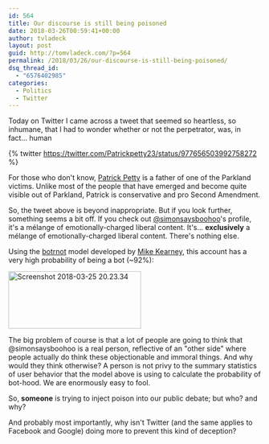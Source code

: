 ```yaml
---
id: 564
title: Our discourse is still being poisoned
date: 2018-03-26T00:59:41+00:00
author: tvladeck
layout: post
guid: http://tomvladeck.com/?p=564
permalink: /2018/03/26/our-discourse-is-still-being-poisoned/
dsq_thread_id:
  - "6576402985"
categories:
  - Politics
  - Twitter
---
```

Today on Twitter I came across a tweet that seemed so heartless, so inhumane, that I had to wonder whether or not the perpetrator, was, in fact... human

{% twitter https://twitter.com/Patrickpetty23/status/977656503992758272 %}

For those who don't know, <a href="https://twitter.com/Patrickpetty23">Patrick Petty</a> is a father of one of the Parkland victims. Unlike most of the people that have emerged and become quite visible out of Parkland, Patrick is conservative and pro Second Amendment.

So, the tweet above is beyond inappropriate. But if you look further, something seems a bit off. If you check out <a href="https://twitter.com/SimonSaysBooHoo">@simonsaysboohoo</a>'s profile, it's a mélange of emotionally-charged liberal content. It's... <strong>exclusively</strong> a mélange of emotionally-charged liberal content. There's nothing else.

Using the <a href="https://github.com/mkearney/botrnot">botrnot</a> model developed by <a href="https://twitter.com/kearneymw">Mike Kearney</a>, this account has a very high probability of being a bot (~92%):

<a href="http://tomvladeck.com/wp-content/uploads/2018/03/Screenshot-2018-03-25-20.23.34.png"><img class="alignnone size-full wp-image-565" src="http://tomvladeck.com/wp-content/uploads/2018/03/Screenshot-2018-03-25-20.23.34.png" alt="Screenshot 2018-03-25 20.23.34" width="264" height="114" /></a>

The big problem of course is that a lot of people are going to think that @simonsaysboohoo is a real person, reflective of an "other side" where people actually do think these objectionable and immoral things. And why would they think otherwise? A person is not privy to the summary statistics of user behavior that the model above is using to calculate the probability of bot-hood. We are enormously easy to fool.

So, <strong>someone</strong> is trying to inject poison into our public debate; but who? and why?

And probably most importantly, why isn't Twitter (and the same applies to Facebook and Google) doing more to prevent this kind of deception?

